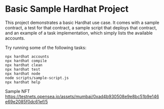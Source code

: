 # Basic Sample Hardhat Project

This project demonstrates a basic Hardhat use case. It comes with a sample contract, a test for that contract, a sample script that deploys that contract, and an example of a task implementation, which simply lists the available accounts.

Try running some of the following tasks:

```shell
npx hardhat accounts
npx hardhat compile
npx hardhat clean
npx hardhat test
npx hardhat node
node scripts/sample-script.js
npx hardhat help
```

Sample NFT
https://testnets.opensea.io/assets/mumbai/0xad4b930508e9e8bc51b9e146e69e2085f0dc61ef/5

